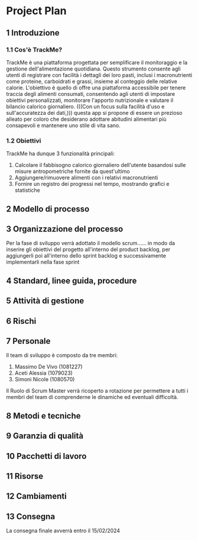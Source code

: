 
# Project Plan
## 1 Introduzione
### 1.1 Cos'è TrackMe?
 TrackMe è una piattaforma progettata per semplificare il monitoraggio e la gestione dell'alimentazione quotidiana. Questo strumento consente agli utenti di registrare con facilità i dettagli dei loro pasti, inclusi i macronutrienti come proteine, carboidrati e grassi, insieme al conteggio delle relative calorie. L'obiettivo è quello di offre una piattaforma accessibile per tenere traccia degli alimenti consumati, consentendo agli utenti di impostare obiettivi personalizzati, monitorare l'apporto nutrizionale e valutare il bilancio calorico giornaliero. (((Con un focus sulla facilità d'uso e sull'accuratezza dei dati,))) questa app si propone di essere un prezioso alleato per coloro che desiderano adottare abitudini alimentari più consapevoli e mantenere uno stile di vita sano.

 ### 1.2 Obiettivi 
TrackMe ha dunque 3 funzionalità principali:  
1. Calcolare il fabbisogno calorico giornaliero dell'utente basandosi sulle misure antropometriche fornite da quest'ultimo 
2. Aggiungere/rimuovere alimenti con i relativi macronutrienti
3. Fornire un registro dei progressi nel tempo, mostrando grafici e statistiche 

## 2 Modello di processo

## 3 Organizzazione del processo


Per la fase di sviluppo verrà adottato il modello scrum......
in modo da inserire gli obiettivi del progetto all'interno del product backlog, per aggiungerli poi all'interno dello sprint backlog e successivamente implementarli nella fase sprint


## 4 Standard, linee guida, procedure

## 5 Attività di gestione

## 6 Rischi

## 7 Personale
Il team di sviluppo è composto da tre membri:
  1. Massimo De Vivo (1081227)
  2. Aceti Alessia (1079023)
  3. Simoni Nicole (1080570)  

Il Ruolo di Scrum Master verrà ricoperto a rotazione per permettere a tutti i membri del team di comprenderne le dinamiche ed eventuali difficoltà.
 
## 8 Metodi e tecniche

## 9 Garanzia di qualità

## 10 Pacchetti di lavoro

## 11 Risorse

## 12 Cambiamenti

## 13 Consegna
La consegna finale avverrà entro il 15/02/2024